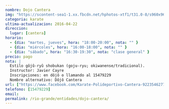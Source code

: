 ```yaml
---
nombre: Dojo Cantera
img: "https://scontent-sea1-1.xx.fbcdn.net/hphotos-xtf1/t31.0-8/s960x960/11878994_1010534942314267_7063574992862480948_o.jpg"
categoria: karate
ultima-actualizacion: 2016-04-22
direccion: 
  lugar: [cantera]
horario: 
  - {dia: "martes, jueves", hora: "18:00-20:00", nota: "" }
  - {dia: "miércoles", hora: "16:00-18:00", nota: "" }
  - {dia: "sábado", hora: "16:30-19:30", nota: "clase general" }
precio: pago
nota: | 
  Estilo gôjû-ryû shobukan (goju-ryu; okiwanense/tradicional). 
  Instructor: Javier Cayre
  Inscripciones: en dôjô o llamando al 15479229
  Nombre alternativo: Dôjô Cantera
url: ["https://www.facebook.com/Karate-Polideportivo-Cantera-922354627798966/"]
telefono: [15479229]
email: 
permalink: /rio-grande/entidades/dojo-cantera/
---
```



